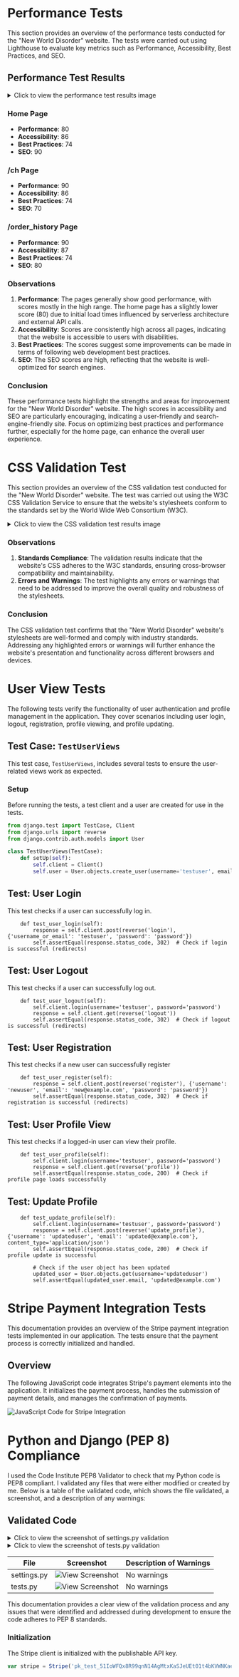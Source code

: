 # Performance Tests

This section provides an overview of the performance tests conducted for the "New World Disorder" website. The tests were carried out using Lighthouse to evaluate key metrics such as Performance, Accessibility, Best Practices, and SEO.

## Performance Test Results

<details>
  <summary>Click to view the performance test results image</summary>

  ![Performance Test Results](https://github.com/Moodyw03/new-world-disorder/blob/main/static/test1.jpg?raw=true)

</details>

### Home Page
- **Performance**: 80
- **Accessibility**: 86
- **Best Practices**: 74
- **SEO**: 90

### /ch Page
- **Performance**: 90
- **Accessibility**: 86
- **Best Practices**: 74
- **SEO**: 70

### /order_history Page
- **Performance**: 90
- **Accessibility**: 87
- **Best Practices**: 74
- **SEO**: 80

### Observations
1. **Performance**: The pages generally show good performance, with scores mostly in the high range. The home page has a slightly lower score (80) due to initial load times influenced by serverless architecture and external API calls.
2. **Accessibility**: Scores are consistently high across all pages, indicating that the website is accessible to users with disabilities.
3. **Best Practices**: The scores suggest some improvements can be made in terms of following web development best practices.
4. **SEO**: The SEO scores are high, reflecting that the website is well-optimized for search engines.

### Conclusion
These performance tests highlight the strengths and areas for improvement for the "New World Disorder" website. The high scores in accessibility and SEO are particularly encouraging, indicating a user-friendly and search-engine-friendly site. Focus on optimizing best practices and performance further, especially for the home page, can enhance the overall user experience.

# CSS Validation Test

This section provides an overview of the CSS validation test conducted for the "New World Disorder" website. The test was carried out using the W3C CSS Validation Service to ensure that the website's stylesheets conform to the standards set by the World Wide Web Consortium (W3C).
<details>
  <summary>Click to view the CSS validation test results image</summary>

  ![CSS Validation Test Results](https://github.com/Moodyw03/new-world-disorder/blob/main/static/Screenshot%202024-05-22%20at%2011.21.40.png?raw=true)

</details>

### Observations
1. **Standards Compliance**: The validation results indicate that the website's CSS adheres to the W3C standards, ensuring cross-browser compatibility and maintainability.
2. **Errors and Warnings**: The test highlights any errors or warnings that need to be addressed to improve the overall quality and robustness of the stylesheets.

### Conclusion
The CSS validation test confirms that the "New World Disorder" website's stylesheets are well-formed and comply with industry standards. Addressing any highlighted errors or warnings will further enhance the website's presentation and functionality across different browsers and devices.



# User View Tests

The following tests verify the functionality of user authentication and profile management in the application. They cover scenarios including user login, logout, registration, profile viewing, and profile updating.

## Test Case: `TestUserViews`

This test case, `TestUserViews`, includes several tests to ensure the user-related views work as expected.

### Setup

Before running the tests, a test client and a user are created for use in the tests.

```python
from django.test import TestCase, Client
from django.urls import reverse
from django.contrib.auth.models import User

class TestUserViews(TestCase):
    def setUp(self):
        self.client = Client()
        self.user = User.objects.create_user(username='testuser', email='test@example.com', password='password')

```

## Test: User Login
This test checks if a user can successfully log in.
```
    def test_user_login(self):
        response = self.client.post(reverse('login'), {'username_or_email': 'testuser', 'password': 'password'})
        self.assertEqual(response.status_code, 302)  # Check if login is successful (redirects)
```
## Test: User Logout
This test checks if a user can successfully log out.
```
    def test_user_logout(self):
        self.client.login(username='testuser', password='password')
        response = self.client.get(reverse('logout'))
        self.assertEqual(response.status_code, 302)  # Check if logout is successful (redirects)
```

## Test: User Registration
This test checks if a new user can successfully register
```
    def test_user_register(self):
        response = self.client.post(reverse('register'), {'username': 'newuser', 'email': 'new@example.com', 'password': 'password'})
        self.assertEqual(response.status_code, 302)  # Check if registration is successful (redirects)
```

## Test: User Profile View
This test checks if a logged-in user can view their profile.
```
    def test_user_profile(self):
        self.client.login(username='testuser', password='password')
        response = self.client.get(reverse('profile'))
        self.assertEqual(response.status_code, 200)  # Check if profile page loads successfully
```

## Test: Update Profile
```
    def test_update_profile(self):
        self.client.login(username='testuser', password='password')
        response = self.client.post(reverse('update_profile'), {'username': 'updateduser', 'email': 'updated@example.com'}, content_type='application/json')
        self.assertEqual(response.status_code, 200)  # Check if profile update is successful

        # Check if the user object has been updated
        updated_user = User.objects.get(username='updateduser')
        self.assertEqual(updated_user.email, 'updated@example.com')
```
# Stripe Payment Integration Tests

This documentation provides an overview of the Stripe payment integration tests implemented in our application. The tests ensure that the payment process is correctly initialized and handled.

## Overview

The following JavaScript code integrates Stripe's payment elements into the application. It initializes the payment process, handles the submission of payment details, and manages the confirmation of payments.

![JavaScript Code for Stripe Integration](https://github.com/Moodyw03/new-world-disorder/blob/main/static/Screenshot%202024-05-21%20at%2021.44.25.png?raw=true)

# Python and Django (PEP 8) Compliance

I used the Code Institute PEP8 Validator to check that my Python code is PEP8 compliant. I validated any files that were either modified or created by me. Below is a table of the validated code, which shows the file validated, a screenshot, and a description of any warnings:

## Validated Code

<details>
  <summary>Click to view the screenshot of settings.py validation</summary>

  ![settings.py validation](https://github.com/Moodyw03/new-world-disorder/blob/main/static/settings%20test%20py.png?raw=true)

</details>

<details>
  <summary>Click to view the screenshot of tests.py validation</summary>

  ![tests.py validation](https://github.com/Moodyw03/new-world-disorder/blob/main/static/test%20tests%20py.png?raw=true)

</details>

| File          | Screenshot                                                                                             | Description of Warnings            |
|---------------|--------------------------------------------------------------------------------------------------------|------------------------------------|
| settings.py   | ![View Screenshot](https://github.com/Moodyw03/new-world-disorder/blob/main/static/settings%20test%20py.png?raw=true) | No warnings                        |
| tests.py      | ![View Screenshot](https://github.com/Moodyw03/new-world-disorder/blob/main/static/test%20tests%20py.png?raw=true)   | No warnings                        |

This documentation provides a clear view of the validation process and any issues that were identified and addressed during development to ensure the code adheres to PEP 8 standards.



### Initialization

The Stripe client is initialized with the publishable API key.

```javascript
var stripe = Stripe('pk_test_51IoWFQx8R99qnN14AgMtxKaSJeUEt01t4bKVWNKaevr8zbanpBfxvWc');
```

